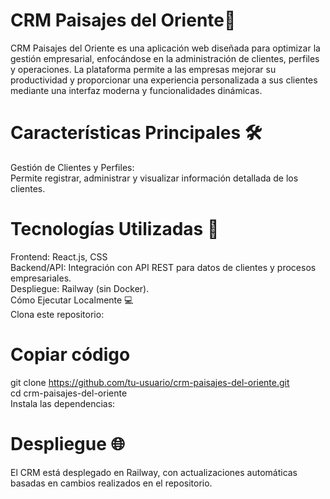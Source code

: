  
# CRM Paisajes del Oriente🏢
CRM Paisajes del Oriente es una aplicación web diseñada para optimizar la gestión empresarial, enfocándose en la administración de clientes, perfiles y operaciones. La plataforma permite a las empresas mejorar su productividad y proporcionar una experiencia personalizada a sus clientes mediante una interfaz moderna y funcionalidades dinámicas.

# Características Principales 🛠️  
Gestión de Clientes y Perfiles:  
Permite registrar, administrar y visualizar información detallada de los clientes.  

# Tecnologías Utilizadas 🚀
Frontend: React.js, CSS  
Backend/API: Integración con API REST para datos de clientes y procesos empresariales.  
Despliegue: Railway (sin Docker).  
Cómo Ejecutar Localmente 💻  
Clona este repositorio:  

 
# Copiar código  
git clone https://github.com/tu-usuario/crm-paisajes-del-oriente.git  
cd crm-paisajes-del-oriente  
Instala las dependencias:  


# Despliegue 🌐  
El CRM está desplegado en Railway, con actualizaciones automáticas basadas en cambios realizados en el repositorio.  
